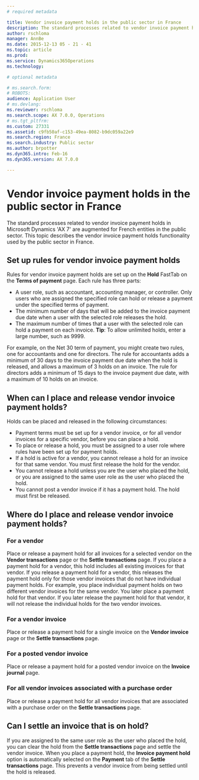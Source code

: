```yaml
---
# required metadata

title: Vendor invoice payment holds in the public sector in France
description: The standard processes related to vendor invoice payment holds in Microsoft Dynamics 'AX 7' are augmented for French entities in the public sector. This topic describes the vendor invoice payment holds functionality used by the public sector in France.
author: rschloma
manager: AnnBe
ms.date: 2015-12-13 05 - 21 - 41
ms.topic: article
ms.prod: 
ms.service: Dynamics365Operations
ms.technology: 

# optional metadata

# ms.search.form: 
# ROBOTS: 
audience: Application User
# ms.devlang: 
ms.reviewer: rschloma
ms.search.scope: AX 7.0.0, Operations
# ms.tgt_pltfrm: 
ms.custom: 27331
ms.assetid: c9fb50af-c153-49ea-8082-b9dc059a22e9
ms.search.region: France
ms.search.industry: Public sector
ms.author: brpotter
ms.dyn365.intro: Feb-16
ms.dyn365.version: AX 7.0.0

---
```


# Vendor invoice payment holds in the public sector in France

The standard processes related to vendor invoice payment holds in Microsoft Dynamics 'AX 7' are augmented for French entities in the public sector. This topic describes the vendor invoice payment holds functionality used by the public sector in France.

Set up rules for vendor invoice payment holds
---------------------------------------------

Rules for vendor invoice payment holds are set up on the **Hold** FastTab on the **Terms of payment** page. Each rule has three parts:

-   A user role, such as accountant, accounting manager, or controller. Only users who are assigned the specified role can hold or release a payment under the specified terms of payment.
-   The minimum number of days that will be added to the invoice payment due date when a user with the selected role releases the hold.
-   The maximum number of times that a user with the selected role can hold a payment on each invoice. **Tip**: To allow unlimited holds, enter a large number, such as 9999.

For example, on the Net 30 term of payment, you might create two rules, one for accountants and one for directors. The rule for accountants adds a minimum of 30 days to the invoice payment due date when the hold is released, and allows a maximum of 3 holds on an invoice. The rule for directors adds a minimum of 15 days to the invoice payment due date, with a maximum of 10 holds on an invoice.

## When can I place and release vendor invoice payment holds?
Holds can be placed and released in the following circumstances:

-   Payment terms must be set up for a vendor invoice, or for all vendor invoices for a specific vendor, before you can place a hold.
-   To place or release a hold, you must be assigned to a user role where rules have been set up for payment holds.
-   If a hold is active for a vendor, you cannot release a hold for an invoice for that same vendor. You must first release the hold for the vendor.
-   You cannot release a hold unless you are the user who placed the hold, or you are assigned to the same user role as the user who placed the hold.
-   You cannot post a vendor invoice if it has a payment hold. The hold must first be released.

## Where do I place and release vendor invoice payment holds?
### For a vendor

Place or release a payment hold for all invoices for a selected vendor on the **Vendor transactions** page or the **Settle transactions** page. If you place a payment hold for a vendor, this hold includes all existing invoices for that vendor. If you release a payment hold for a vendor, this releases the payment hold only for those vendor invoices that do not have individual payment holds. For example, you place individual payment holds on two different vendor invoices for the same vendor. You later place a payment hold for that vendor. If you later release the payment hold for that vendor, it will not release the individual holds for the two vendor invoices.

### For a vendor invoice

Place or release a payment hold for a single invoice on the **Vendor invoice** page or the **Settle transactions** page.

### For a posted vendor invoice

Place or release a payment hold for a posted vendor invoice on the **Invoice journal** page.

### For all vendor invoices associated with a purchase order

Place or release a payment hold for all vendor invoices that are associated with a purchase order on the **Settle transactions** page.

## Can I settle an invoice that is on hold?
If you are assigned to the same user role as the user who placed the hold, you can clear the hold from the **Settle transactions** page and settle the vendor invoice. When you place a payment hold, the **Invoice payment hold** option is automatically selected on the **Payment** tab of the **Settle transactions** page. This prevents a vendor invoice from being settled until the hold is released.

